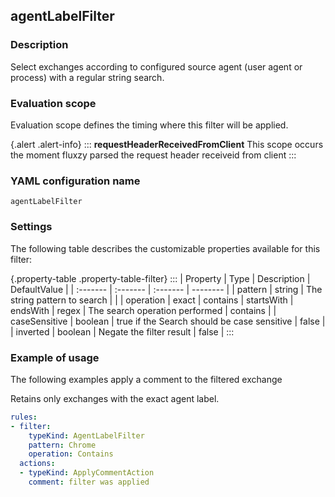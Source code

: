 ## agentLabelFilter

### Description

Select exchanges according to configured source agent (user agent or process) with a regular string search.

### Evaluation scope

Evaluation scope defines the timing where this filter will be applied. 

{.alert .alert-info}
:::
**requestHeaderReceivedFromClient** This scope occurs the moment fluxzy parsed the request header receiveid from client
:::

### YAML configuration name

    agentLabelFilter

### Settings

The following table describes the customizable properties available for this filter: 

{.property-table .property-table-filter}
:::
| Property | Type | Description | DefaultValue |
| :------- | :------- | :------- | -------- |
| pattern | string | The string pattern to search |  |
| operation | exact \| contains \| startsWith \| endsWith \| regex | The search operation performed | contains |
| caseSensitive | boolean | true if the Search should be case sensitive | false |
| inverted | boolean | Negate the filter result | false |
:::

### Example of usage

The following examples apply a comment to the filtered exchange

Retains only exchanges with the exact agent label.

```yaml
rules:
- filter:
    typeKind: AgentLabelFilter
    pattern: Chrome
    operation: Contains
  actions:
  - typeKind: ApplyCommentAction
    comment: filter was applied
```



